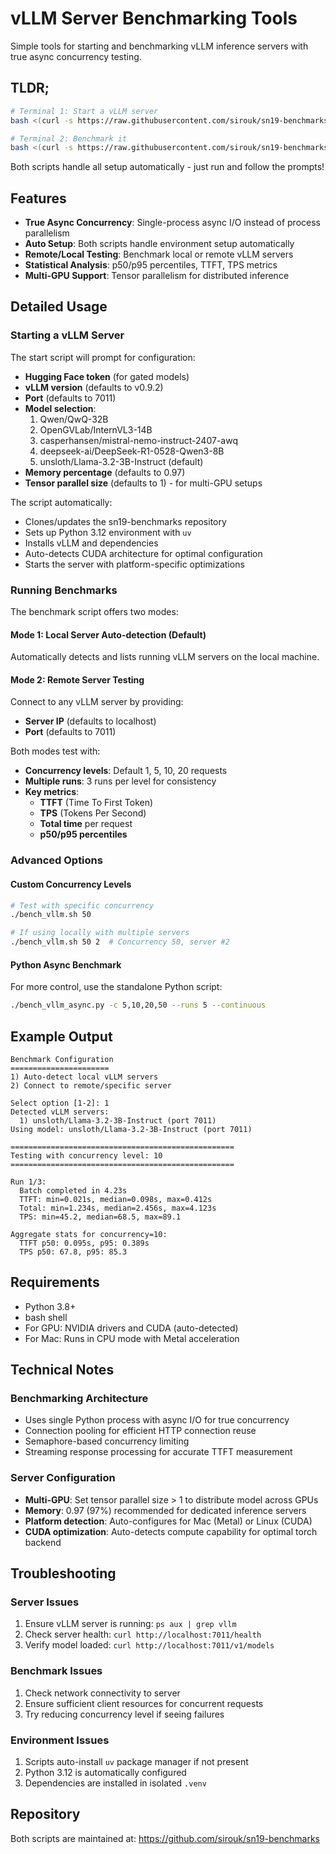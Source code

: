 # vLLM Server Benchmarking Tools

Simple tools for starting and benchmarking vLLM inference servers with true async concurrency testing.

## TLDR;

```bash
# Terminal 1: Start a vLLM server
bash <(curl -s https://raw.githubusercontent.com/sirouk/sn19-benchmarks/refs/heads/main/start_vllm.sh)
```

```bash
# Terminal 2: Benchmark it
bash <(curl -s https://raw.githubusercontent.com/sirouk/sn19-benchmarks/refs/heads/main/bench_vllm.sh)
```

Both scripts handle all setup automatically - just run and follow the prompts!

## Features

- **True Async Concurrency**: Single-process async I/O instead of process parallelism
- **Auto Setup**: Both scripts handle environment setup automatically
- **Remote/Local Testing**: Benchmark local or remote vLLM servers
- **Statistical Analysis**: p50/p95 percentiles, TTFT, TPS metrics
- **Multi-GPU Support**: Tensor parallelism for distributed inference

## Detailed Usage

### Starting a vLLM Server

The start script will prompt for configuration:
- **Hugging Face token** (for gated models)
- **vLLM version** (defaults to v0.9.2)
- **Port** (defaults to 7011)
- **Model selection**:
  1. Qwen/QwQ-32B
  2. OpenGVLab/InternVL3-14B
  3. casperhansen/mistral-nemo-instruct-2407-awq
  4. deepseek-ai/DeepSeek-R1-0528-Qwen3-8B
  5. unsloth/Llama-3.2-3B-Instruct (default)
- **Memory percentage** (defaults to 0.97)
- **Tensor parallel size** (defaults to 1) - for multi-GPU setups

The script automatically:
- Clones/updates the sn19-benchmarks repository
- Sets up Python 3.12 environment with `uv`
- Installs vLLM and dependencies
- Auto-detects CUDA architecture for optimal configuration
- Starts the server with platform-specific optimizations

### Running Benchmarks

The benchmark script offers two modes:

#### Mode 1: Local Server Auto-detection (Default)
Automatically detects and lists running vLLM servers on the local machine.

#### Mode 2: Remote Server Testing
Connect to any vLLM server by providing:
- **Server IP** (defaults to localhost)
- **Port** (defaults to 7011)

Both modes test with:
- **Concurrency levels**: Default 1, 5, 10, 20 requests
- **Multiple runs**: 3 runs per level for consistency
- **Key metrics**:
  - **TTFT** (Time To First Token)
  - **TPS** (Tokens Per Second)
  - **Total time** per request
  - **p50/p95 percentiles**

### Advanced Options

#### Custom Concurrency Levels
```bash
# Test with specific concurrency
./bench_vllm.sh 50

# If using locally with multiple servers
./bench_vllm.sh 50 2  # Concurrency 50, server #2
```

#### Python Async Benchmark
For more control, use the standalone Python script:
```bash
./bench_vllm_async.py -c 5,10,20,50 --runs 5 --continuous
```

## Example Output

```
Benchmark Configuration
======================
1) Auto-detect local vLLM servers
2) Connect to remote/specific server

Select option [1-2]: 1
Detected vLLM servers:
  1) unsloth/Llama-3.2-3B-Instruct (port 7011)
Using model: unsloth/Llama-3.2-3B-Instruct (port 7011)

==================================================
Testing with concurrency level: 10
==================================================

Run 1/3:
  Batch completed in 4.23s
  TTFT: min=0.021s, median=0.098s, max=0.412s
  Total: min=1.234s, median=2.456s, max=4.123s
  TPS: min=45.2, median=68.5, max=89.1

Aggregate stats for concurrency=10:
  TTFT p50: 0.095s, p95: 0.389s
  TPS p50: 67.8, p95: 85.3
```

## Requirements

- Python 3.8+
- bash shell
- For GPU: NVIDIA drivers and CUDA (auto-detected)
- For Mac: Runs in CPU mode with Metal acceleration

## Technical Notes

### Benchmarking Architecture
- Uses single Python process with async I/O for true concurrency
- Connection pooling for efficient HTTP connection reuse
- Semaphore-based concurrency limiting
- Streaming response processing for accurate TTFT measurement

### Server Configuration
- **Multi-GPU**: Set tensor parallel size > 1 to distribute model across GPUs
- **Memory**: 0.97 (97%) recommended for dedicated inference servers
- **Platform detection**: Auto-configures for Mac (Metal) or Linux (CUDA)
- **CUDA optimization**: Auto-detects compute capability for optimal torch backend

## Troubleshooting

### Server Issues
1. Ensure vLLM server is running: `ps aux | grep vllm`
2. Check server health: `curl http://localhost:7011/health`
3. Verify model loaded: `curl http://localhost:7011/v1/models`

### Benchmark Issues
1. Check network connectivity to server
2. Ensure sufficient client resources for concurrent requests
3. Try reducing concurrency level if seeing failures

### Environment Issues
1. Scripts auto-install `uv` package manager if not present
2. Python 3.12 is automatically configured
3. Dependencies are installed in isolated `.venv`

## Repository

Both scripts are maintained at: https://github.com/sirouk/sn19-benchmarks